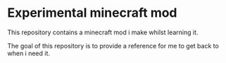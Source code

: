 # Experimental minecraft mod

This repository contains a minecraft mod i make whilst learning it.

The goal of this repository is to provide a reference for me to get back to when i need it.